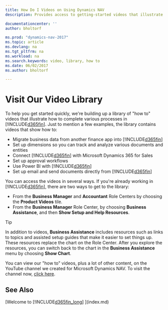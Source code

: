 ```yaml
---
title: How Do I Videos on Using Dynamics NAV
description: Provides access to getting-started videos that illustrate how to do common tasks.

documentationcenter: ''
author: bholtorf

ms.prod: "dynamics-nav-2017"
ms.topic: article
ms.devlang: na
ms.tgt_pltfrm: na
ms.workload: na
ms.search.keywords: video, library, how to
ms.date: 06/02/2017
ms.author: bholtorf

---
```

# Visit Our Video Library
To help you get started quickly, we're building up a library of "how to" videos that illustrate how to complete various processes in [!INCLUDE[d365fin](includes/d365fin_md.md)]. Just to mention a few examples, the library contains videos that show how to:  

* Migrate business data from another finance app into [!INCLUDE[d365fin](includes/d365fin_md.md)]  
* Set up dimensions so you can track and analyze various documents and entities
* Connect [!INCLUDE[d365fin](includes/d365fin_md.md)] with Microsoft Dynamics 365 for Sales
* Set up approval workflows  
* Use Power BI with [!INCLUDE[d365fin](includes/d365fin_md.md)]  
* Set up email and send documents directly from [!INCLUDE[d365fin](includes/d365fin_md.md)]  

You can access the videos in several ways. If you're already working in [!INCLUDE[d365fin](includes/d365fin_md.md)], there are two ways to get to the library:

* From the **Business Manager** and **Accountant** Role Centers by choosing the **Product Videos** tile.  
* From the **Business Manager** Role Center, by choosing **Business Assistance**, and then **Show Setup and Help Resources**.  

> [!Tip]  
> In addition to videos, **Business Assistance** includes resources such as links to topics and assisted setup guides that make it easier to set things up. These resources replace the chart on the Role Center. After you explore the resources, you can switch back to the chart in the **Business Assistance** menu by choosing **Show Chart**.  
  
You can view our "how to" videos, plus a lot of other content, on the YouTube channel we created for Microsoft Dynamics NAV. To visit the channel now, [click here](https://go.microsoft.com/fwlink/?linkid=851533).

## See Also
[Welcome to [!INCLUDE[d365fin_long](includes/d365fin_long_md.md)] ](index.md)

